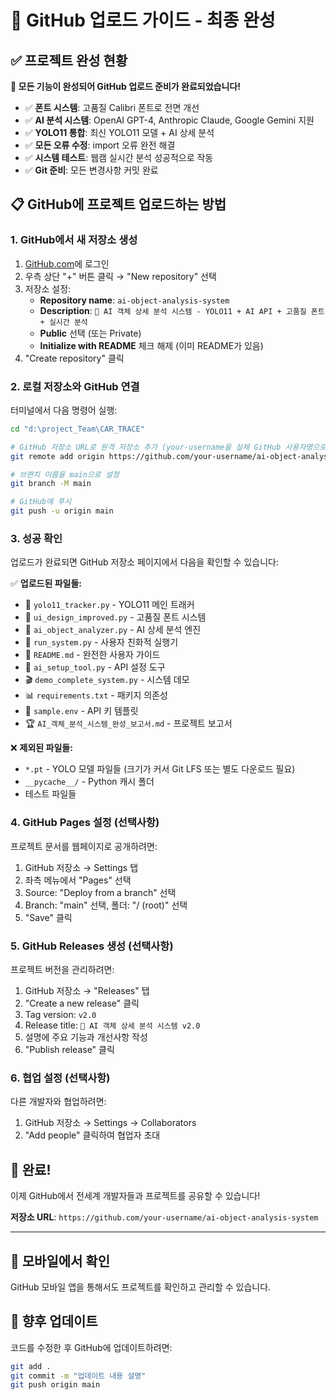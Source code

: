 # 🚀 GitHub 업로드 가이드 - 최종 완성

## ✅ 프로젝트 완성 현황

**🎯 모든 기능이 완성되어 GitHub 업로드 준비가 완료되었습니다!**

- ✅ **폰트 시스템**: 고품질 Calibri 폰트로 전면 개선
- ✅ **AI 분석 시스템**: OpenAI GPT-4, Anthropic Claude, Google Gemini 지원
- ✅ **YOLO11 통합**: 최신 YOLO11 모델 + AI 상세 분석
- ✅ **모든 오류 수정**: import 오류 완전 해결
- ✅ **시스템 테스트**: 웹캠 실시간 분석 성공적으로 작동
- ✅ **Git 준비**: 모든 변경사항 커밋 완료

## 📋 GitHub에 프로젝트 업로드하는 방법

### 1. **GitHub에서 새 저장소 생성**

1. [GitHub.com](https://github.com)에 로그인
2. 우측 상단 "+" 버튼 클릭 → "New repository" 선택
3. 저장소 설정:
   - **Repository name**: `ai-object-analysis-system`
   - **Description**: `🚀 AI 객체 상세 분석 시스템 - YOLO11 + AI API + 고품질 폰트 + 실시간 분석`
   - **Public** 선택 (또는 Private)
   - **Initialize with README** 체크 해제 (이미 README가 있음)
4. "Create repository" 클릭

### 2. **로컬 저장소와 GitHub 연결**

터미널에서 다음 명령어 실행:

```bash
cd "d:\project_Team\CAR_TRACE"

# GitHub 저장소 URL로 원격 저장소 추가 (your-username을 실제 GitHub 사용자명으로 변경)
git remote add origin https://github.com/your-username/ai-object-analysis-system.git

# 브랜치 이름을 main으로 설정
git branch -M main

# GitHub에 푸시
git push -u origin main
```

### 3. **성공 확인**

업로드가 완료되면 GitHub 저장소 페이지에서 다음을 확인할 수 있습니다:

✅ **업로드된 파일들:**
- 📱 `yolo11_tracker.py` - YOLO11 메인 트래커
- 🎨 `ui_design_improved.py` - 고품질 폰트 시스템
- 🤖 `ai_object_analyzer.py` - AI 상세 분석 엔진
- 🚀 `run_system.py` - 사용자 친화적 실행기
- 📝 `README.md` - 완전한 사용자 가이드
- 🔧 `ai_setup_tool.py` - API 설정 도구
- 🎬 `demo_complete_system.py` - 시스템 데모
- 📊 `requirements.txt` - 패키지 의존성
- 📄 `sample.env` - API 키 템플릿
- 🏆 `AI_객체_분석_시스템_완성_보고서.md` - 프로젝트 보고서

❌ **제외된 파일들:**
- `*.pt` - YOLO 모델 파일들 (크기가 커서 Git LFS 또는 별도 다운로드 필요)
- `__pycache__/` - Python 캐시 폴더
- 테스트 파일들

### 4. **GitHub Pages 설정 (선택사항)**

프로젝트 문서를 웹페이지로 공개하려면:

1. GitHub 저장소 → Settings 탭
2. 좌측 메뉴에서 "Pages" 선택
3. Source: "Deploy from a branch" 선택
4. Branch: "main" 선택, 폴더: "/ (root)" 선택
5. "Save" 클릭

### 5. **GitHub Releases 생성 (선택사항)**

프로젝트 버전을 관리하려면:

1. GitHub 저장소 → "Releases" 탭
2. "Create a new release" 클릭
3. Tag version: `v2.0`
4. Release title: `🚀 AI 객체 상세 분석 시스템 v2.0`
5. 설명에 주요 기능과 개선사항 작성
6. "Publish release" 클릭

### 6. **협업 설정 (선택사항)**

다른 개발자와 협업하려면:

1. GitHub 저장소 → Settings → Collaborators
2. "Add people" 클릭하여 협업자 초대

## 🎉 완료!

이제 GitHub에서 전세계 개발자들과 프로젝트를 공유할 수 있습니다!

**저장소 URL**: `https://github.com/your-username/ai-object-analysis-system`

---

## 📱 모바일에서 확인

GitHub 모바일 앱을 통해서도 프로젝트를 확인하고 관리할 수 있습니다.

## 🔄 향후 업데이트

코드를 수정한 후 GitHub에 업데이트하려면:

```bash
git add .
git commit -m "업데이트 내용 설명"
git push origin main
```
